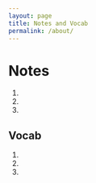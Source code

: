 ```yaml
---
layout: page
title: Notes and Vocab
permalink: /about/
---
```

# Notes
1.
2.
3.

## Vocab
1.
2.
3.


